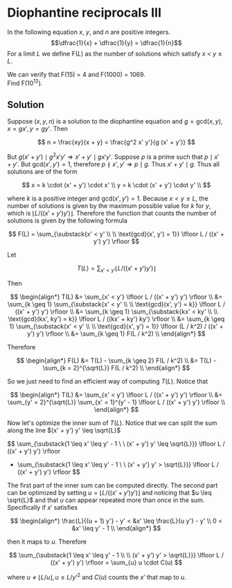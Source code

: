 # Diophantine reciprocals III

In the following equation <var>x</var>, <var>y</var>, and <var>n</var> are positive integers.
$$\dfrac{1}{x} + \dfrac{1}{y} = \dfrac{1}{n}$$
For a limit <var>L</var> we define F(<var>L</var>) as the number of solutions which satisfy <var>x</var> &lt; <var>y</var> ≤ <var>L</var>.

We can verify that F(15) = 4 and F(1000) = 1069.<br />
Find F(10<sup>12</sup>).

## Solution

Suppose $(x, y, n)$ is a solution to the diophantine equation and $g = \text{gcd}(x, y), x = g x', y = g y'$. Then

$$
n = \frac{xy}{x + y} = \frac{g^2 x' y'}{g (x' + y')}
$$

But $g (x' + y') \mid g^2 x' y' \Rightarrow x' + y' \mid g x' y'$. Suppose $p$ is a prime such that $p \mid x' + y'$. But $\text{gcd}(x', y') = 1$, therefore $p \nmid x', y' \Rightarrow p \mid g$. Thus $x' + y' \mid g$. Thus all solutions are of the form

$$
x = k \cdot (x' + y') \cdot x' \\
y = k \cdot (x' + y') \cdot y' \\
$$

where $k$ is a positive integer and $\text{gcd}(x', y') = 1$. Because $x < y \leq L$, the number of solutions is given by the maximum possible value for $k$ for $y$, which is $\lfloor L / ((x' + y') y') \rfloor$. Therefore the function that counts the number of solutions is given by the following formula

$$
F(L) = \sum_{\substack{x' < y' \\ \\ \text{gcd}(x', y') = 1}} \lfloor L / ((x' + y') y') \rfloor
$$

Let

$$
T(L) = \sum_{x' < y'} \lfloor L / ((x' + y') y') \rfloor
$$

Then

$$
\begin{align*}
T(L)
&= \sum_{x' < y'} \lfloor L / ((x' + y') y') \rfloor \\
&= \sum_{k \geq 1} \sum_{\substack{x' < y' \\ \\ \text{gcd}(x', y') = k}} \lfloor L / ((x' + y') y') \rfloor \\
&= \sum_{k \geq 1} \sum_{\substack{kx' < ky' \\ \\ \text{gcd}(kx', ky') = k}} \lfloor L / ((kx' + ky') ky') \rfloor \\
&= \sum_{k \geq 1} \sum_{\substack{x' < y' \\ \\ \text{gcd}(x', y') = 1}} \lfloor (L / k^2) / ((x' + y') y') \rfloor \\
&= \sum_{k \geq 1} F(L / k^2) \\
\end{align*}
$$

Therefore

$$
\begin{align*}
F(L)
&= T(L) - \sum_{k \geq 2} F(L / k^2) \\
&= T(L) - \sum_{k = 2}^{\sqrt{L}} F(L / k^2) \\
\end{align*}
$$

So we just need to find an efficient way of computing $T(L)$. Notice that

$$
\begin{align*}
T(L)
&= \sum_{x' < y'} \lfloor L / ((x' + y') y') \rfloor \\
&= \sum_{y' = 2}^{\sqrt{L}} \sum_{x' = 1}^{y' - 1} \lfloor L / ((x' + y') y') \rfloor \\
\end{align*}
$$

Now let's optimize the inner sum of $T(L)$. Notice that we can split the sum along the line $(x' + y') y' \leq \sqrt{L}$

$$
\sum_{\substack{1 \leq x' \leq y' - 1 \\ \\ (x' + y') y' \leq \sqrt{L}}} \lfloor L / ((x' + y') y') \rfloor
+ \sum_{\substack{1 \leq x' \leq y' - 1 \\ \\ (x' + y') y' > \sqrt{L}}} \lfloor L / ((x' + y') y') \rfloor
$$

The first part of the inner sum can be computed directly. The second part can be optimized by setting $u = \lfloor L / ((x' + y') y') \rfloor$ and noticing that $u \leq \sqrt{L}$ and that $u$ can appear repeated more than once in the sum. Specifically if $x'$ satisfies

$$
\begin{align*}
\frac{L}{(u + 1) y'} - y' < &x' \leq \frac{L}{u y'} - y' \\
0 < &x' \leq y' - 1 \\
\end{align*}
$$

then it maps to $u$. Therefore

$$
\sum_{\substack{1 \leq x' \leq y' - 1 \\ \\ (x' + y') y' > \sqrt{L}}} \lfloor L / ((x' + y') y') \rfloor
= \sum_{u} u \cdot C(u)
$$

where $u \not= \lfloor L / u \rfloor, u \leq L / y'^2$ and $C(u)$ counts the $x'$ that map to $u$.